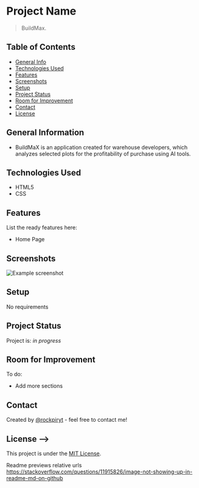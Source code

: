 # Project Name
> BuildMax.

## Table of Contents
* [General Info](#general-information)
* [Technologies Used](#technologies-used)
* [Features](#features)
* [Screenshots](#screenshots)
* [Setup](#setup)
* [Project Status](#project-status)
* [Room for Improvement](#room-for-improvement)
* [Contact](#contact)
* [License](#license)


## General Information
- BuildMaX is an application created for warehouse developers, which analyzes selected plots for the profitability of purchase using AI tools.


## Technologies Used
- HTML5
- CSS


## Features
List the ready features here:
- Home Page 


## Screenshots
![Example screenshot](./img/screenshot.png)


## Setup
No requirements



## Project Status
Project is: _in progress_ 


## Room for Improvement
To do:
- Add more sections


## Contact
Created by [@rockpiryt](https://www.paulinakimak.com/) - feel free to contact me!



## License -->
This project is under the [MIT License]().







Readme previews relative urls
https://stackoverflow.com/questions/11915826/image-not-showing-up-in-readme-md-on-github

